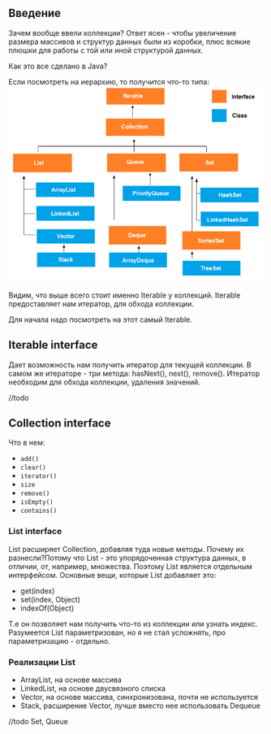 ## Введение
Зачем вообще ввели коллекции? Ответ ясен - чтобы увеличение размера массивов и структур данных были из коробки, плюс всякие плюшки для работы с той или иной структурой данных.

Как это все сделано в Java?

Если посмотреть на иерархию, то получится что-то типа:
![](../../images/collections.png)

Видим, что выше всего стоит именно Iterable у коллекций.
Iterable предоставляет нам итератор, для обхода коллекции.

Для начала надо посмотреть на этот самый Iterable.
## Iterable interface

Дает возможность нам получить итератор для текущей коллекции.
В самом же итераторе - три метода: hasNext(), next(), remove().
Итератор необходим для обхода коллекции, удаления значений.

//todo
## Collection interface
Что в нем:

* `add()`
* `clear()`
* `iterator()`
* `size`
* `remove()`
* `isEmpty()`
* `contains()`

### List interface
List расширяет Collection, добавляя туда новые методы. Почему их разнесли?Потому что List - это упорядоченная структура данных, в отличии, от, например, множества.
Поэтому List является отдельным интерфейсом.
Основные вещи, которые List добавляет это:
* get(index)
* set(index, Object)
* indexOf(Object)

Т.е он позволяет нам получить что-то из коллекции или узнать индекс.
Разумеется List параметризован, но я не стал усложнять, про параметризацию - отдельно.

### Реализации List
* ArrayList, на основе массива
* LinkedList, на основе двусвязного списка
* Vector, на основе массива, синхронизована, почти не используется
* Stack, расширение Vector, лучше вместо нее использовать Dequeue

//todo Set, Queue
